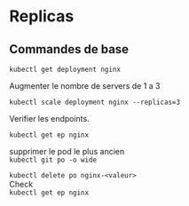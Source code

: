 # Replicas
 
## Commandes de base

``kubectl get deployment nginx``  

Augmenter le nombre de servers de 1 a 3  

``kubectl scale deployment nginx --replicas=3``  

Verifier les endpoints.   

``kubectl get ep nginx`` 

 supprimer le pod le plus ancien  
 ``kubectl git po -o wide``  
 
 ``kubectl delete po nginx-<valeur>``   
 Check   
 ``kubectl get ep nginx`` 
 
 
 
 


 
